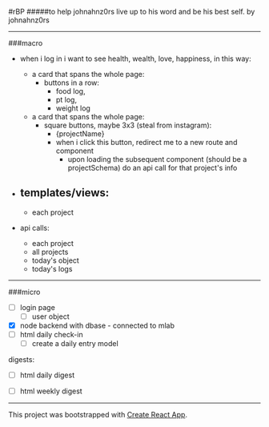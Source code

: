 #rBP
#####to help johnahnz0rs live up to his word and be his best self.
by johnahnz0rs

---













###macro

- when i log in i want to see health, wealth, love, happiness, in this way:
    - a card that spans the whole page:
        - buttons in a row: 
            - food log, 
            - pt log, 
            - weight log
    - a card that spans the whole page:
        - square buttons, maybe 3x3 (steal from instagram):
            - {projectName}
            - when i click this button, redirect me to a new route and component
                - upon loading the subsequent component (should be a projectSchema) do an api call for that project's info

- templates/views:
    - 
    - each project
        
    
- api calls:
    - each project
    - all projects
    - today's object
    - today's logs
---
###micro

- [ ] login page
    - [ ] user object
- [x] node backend with dbase - connected to mlab
- [ ] html daily check-in
    - [ ] create a daily entry model

digests:
- [ ] html daily digest
- [ ] html weekly digest



















---
This project was bootstrapped with [Create React App](https://github.com/facebook/create-react-app).
